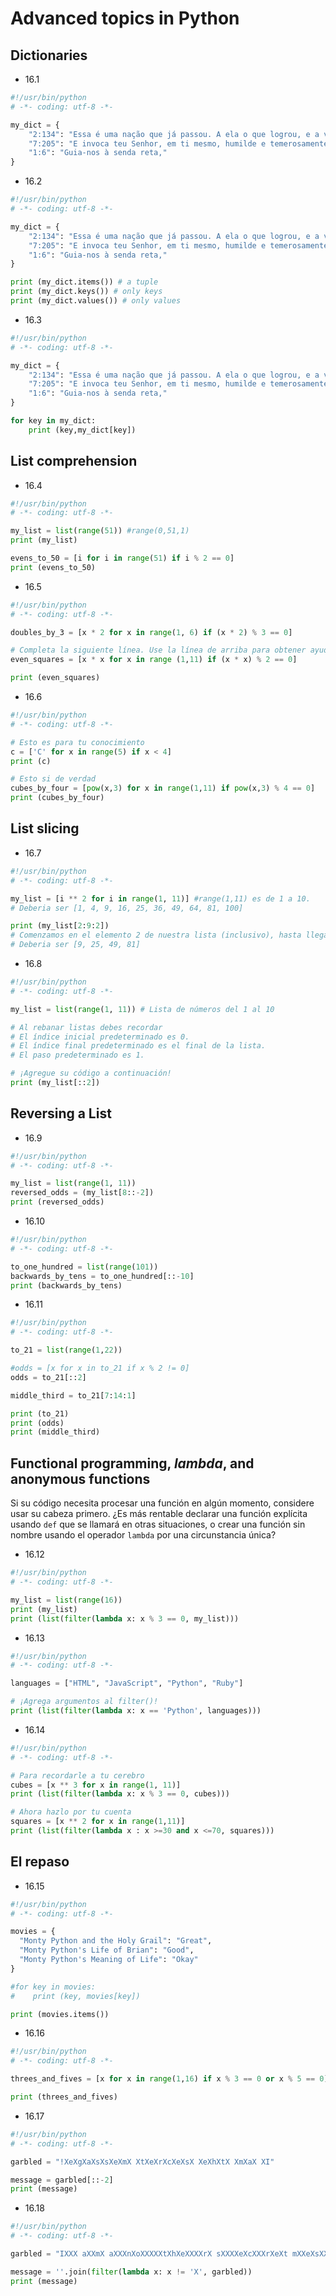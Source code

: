 # Advanced topics in Python

## Dictionaries

* 16.1
```python
#!/usr/bin/python
# -*- coding: utf-8 -*-

my_dict = {
    "2:134": "Essa é uma nação que já passou. A ela o que logrou, e a vós, o que lograstes, e não sereis interrogados acerca do que faziam.",
    "7:205": "E invoca teu Senhor, em ti mesmo, humilde e temerosamente, e sem altear a voz, ao amanhecer e ao entardecer, e não sejas dos desatentos.",
    "1:6": "Guia-nos à senda reta,"
}
```

* 16.2
```python
#!/usr/bin/python
# -*- coding: utf-8 -*-

my_dict = {
    "2:134": "Essa é uma nação que já passou. A ela o que logrou, e a vós, o que lograstes, e não sereis interrogados acerca do que faziam.",
    "7:205": "E invoca teu Senhor, em ti mesmo, humilde e temerosamente, e sem altear a voz, ao amanhecer e ao entardecer, e não sejas dos desatentos.",
    "1:6": "Guia-nos à senda reta,"
}

print (my_dict.items()) # a tuple
print (my_dict.keys()) # only keys
print (my_dict.values()) # only values
```

* 16.3
```python
#!/usr/bin/python
# -*- coding: utf-8 -*-

my_dict = {
    "2:134": "Essa é uma nação que já passou. A ela o que logrou, e a vós, o que lograstes, e não sereis interrogados acerca do que faziam.",
    "7:205": "E invoca teu Senhor, em ti mesmo, humilde e temerosamente, e sem altear a voz, ao amanhecer e ao entardecer, e não sejas dos desatentos.",
    "1:6": "Guia-nos à senda reta,"
}

for key in my_dict:
    print (key,my_dict[key])
```

## List comprehension

* 16.4
```python
#!/usr/bin/python
# -*- coding: utf-8 -*-

my_list = list(range(51)) #range(0,51,1)
print (my_list)

evens_to_50 = [i for i in range(51) if i % 2 == 0]
print (evens_to_50)
```

* 16.5
```python
#!/usr/bin/python
# -*- coding: utf-8 -*-

doubles_by_3 = [x * 2 for x in range(1, 6) if (x * 2) % 3 == 0]

# Completa la siguiente línea. Use la línea de arriba para obtener ayuda.
even_squares = [x * x for x in range (1,11) if (x * x) % 2 == 0]

print (even_squares)
```

* 16.6
```python
#!/usr/bin/python
# -*- coding: utf-8 -*-

# Esto es para tu conocimiento
c = ['C' for x in range(5) if x < 4]
print (c)

# Esto si de verdad
cubes_by_four = [pow(x,3) for x in range(1,11) if pow(x,3) % 4 == 0]
print (cubes_by_four)
```

## List slicing

* 16.7
```python
#!/usr/bin/python
# -*- coding: utf-8 -*-

my_list = [i ** 2 for i in range(1, 11)] #range(1,11) es de 1 a 10.
# Deberia ser [1, 4, 9, 16, 25, 36, 49, 64, 81, 100]

print (my_list[2:9:2]) 
# Comenzamos en el elemento 2 de nuestra lista (inclusivo), hasta llegar al elemento 9 en él (exclusivo). Por cada 2 elementos lo agregamos a una lista nueva.
# Deberia ser [9, 25, 49, 81]
```

* 16.8
```python
#!/usr/bin/python
# -*- coding: utf-8 -*-

my_list = list(range(1, 11)) # Lista de números del 1 al 10

# Al rebanar listas debes recordar
# El índice inicial predeterminado es 0.
# El índice final predeterminado es el final de la lista.
# El paso predeterminado es 1.

# ¡Agregue su código a continuación!
print (my_list[::2])
```

## Reversing a List

* 16.9
```python
#!/usr/bin/python
# -*- coding: utf-8 -*-

my_list = list(range(1, 11)) 
reversed_odds = (my_list[8::-2])
print (reversed_odds)
```

* 16.10
```python
#!/usr/bin/python
# -*- coding: utf-8 -*-

to_one_hundred = list(range(101))
backwards_by_tens = to_one_hundred[::-10]
print (backwards_by_tens)
```

* 16.11
```python
#!/usr/bin/python
# -*- coding: utf-8 -*-

to_21 = list(range(1,22))

#odds = [x for x in to_21 if x % 2 != 0]
odds = to_21[::2]

middle_third = to_21[7:14:1]

print (to_21)
print (odds)
print (middle_third)
```

## Functional programming, *lambda*, and anonymous functions

Si su código necesita procesar una función en algún momento, considere usar su cabeza primero. ¿Es más rentable declarar una función explícita usando `def` que se llamará en otras situaciones, o crear una función sin nombre usando el operador `lambda` por una circunstancia única?

* 16.12
```python
#!/usr/bin/python
# -*- coding: utf-8 -*-

my_list = list(range(16))
print (my_list)
print (list(filter(lambda x: x % 3 == 0, my_list)))
```

* 16.13
```python
#!/usr/bin/python
# -*- coding: utf-8 -*-

languages = ["HTML", "JavaScript", "Python", "Ruby"]

# ¡Agrega argumentos al filter()!
print (list(filter(lambda x: x == 'Python', languages)))
```

* 16.14
```python
#!/usr/bin/python
# -*- coding: utf-8 -*-

# Para recordarle a tu cerebro
cubes = [x ** 3 for x in range(1, 11)]
print (list(filter(lambda x: x % 3 == 0, cubes)))

# Ahora hazlo por tu cuenta
squares = [x ** 2 for x in range(1,11)]
print (list(filter(lambda x : x >=30 and x <=70, squares)))
```

## El repaso

* 16.15
```python
#!/usr/bin/python
# -*- coding: utf-8 -*-

movies = {
  "Monty Python and the Holy Grail": "Great",
  "Monty Python's Life of Brian": "Good",
  "Monty Python's Meaning of Life": "Okay"
}

#for key in movies:
#    print (key, movies[key])

print (movies.items())
```

* 16.16
```python
#!/usr/bin/python
# -*- coding: utf-8 -*-

threes_and_fives = [x for x in range(1,16) if x % 3 == 0 or x % 5 == 0]

print (threes_and_fives)
```

* 16.17
```python
#!/usr/bin/python
# -*- coding: utf-8 -*-

garbled = "!XeXgXaXsXsXeXmX XtXeXrXcXeXsX XeXhXtX XmXaX XI"

message = garbled[::-2]
print (message)
```

* 16.18
```python
#!/usr/bin/python
# -*- coding: utf-8 -*-

garbled = "IXXX aXXmX aXXXnXoXXXXXtXhXeXXXXrX sXXXXeXcXXXrXeXt mXXeXsXXXsXaXXXXXXgXeX!XX"

message = ''.join(filter(lambda x: x != 'X', garbled))
print (message)
```